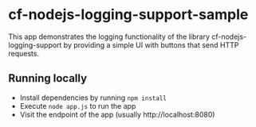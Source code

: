 # cf-nodejs-logging-support-sample
This app demonstrates the logging functionality of the library cf-nodejs-logging-support by providing a simple UI with buttons that send HTTP requests. 


## Running locally
 * Install dependencies by running ```npm install``` 
 * Execute ```node app.js``` to run the app
 * Visit the endpoint of the app (usually http://localhost:8080)
